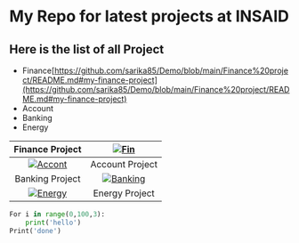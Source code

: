 # My Repo for latest projects at INSAID

## Here is the list of all Project

- Finance[https://github.com/sarika85/Demo/blob/main/Finance%20project/README.md#my-finance-project](https://github.com/sarika85/Demo/blob/main/Finance%20project/README.md#my-finance-project)
- Account
- Banking
- Energy 

|  Finance Project | [![Fin](https://user-images.githubusercontent.com/78494036/112664736-4c2e6880-8e80-11eb-8521-bd2fc1fe6888.jpg "Fin")](https://user-images.githubusercontent.com/78494036/112664736-4c2e6880-8e80-11eb-8521-bd2fc1fe6888.jpg "Fin")  |
| :------------: | :------------: |
| [![Accont](https://user-images.githubusercontent.com/78494036/112664736-4c2e6880-8e80-11eb-8521-bd2fc1fe6888.jpg "Accont")](https://user-images.githubusercontent.com/78494036/112664736-4c2e6880-8e80-11eb-8521-bd2fc1fe6888.jpg "Accont")  |  Account Project |
| Banking Project  |  [![Banking](https://user-images.githubusercontent.com/78494036/112664736-4c2e6880-8e80-11eb-8521-bd2fc1fe6888.jpg "Banking")](https://user-images.githubusercontent.com/78494036/112664736-4c2e6880-8e80-11eb-8521-bd2fc1fe6888.jpg "Banking") |
| [![Energy](https://user-images.githubusercontent.com/78494036/112664736-4c2e6880-8e80-11eb-8521-bd2fc1fe6888.jpg "Energy")](https://user-images.githubusercontent.com/78494036/112664736-4c2e6880-8e80-11eb-8521-bd2fc1fe6888.jpg "Energy")  |  Energy Project |
```python
For i in range(0,100,3):
	print('hello')
Print('done')
```
